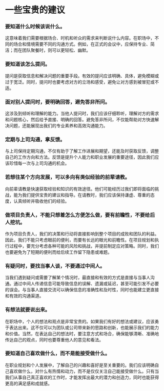 # 一些宝贵的建议
### 要知道什么时候该说什么。
这意味着我们需要根据场合、时机和听众的需求来判断说什么内容。在职场中，不同的场合和情境需要不同的沟通方式。例如，在正式的会议中，应保持专业、简洁；而在团队聚餐时，则可以更轻松、幽默。
### 要知道该怎么提问。
提问是获取信息和解决问题的重要手段。有效的提问应该明确、具体，避免模糊或过于宽泛。同时，提问时也要考虑对方的立场和感受，避免让对方感到被冒犯或不适。
### 面对别人提问时，要明确回答，避免答非所问。
这涉及到倾听和理解的能力。当他人提问时，我们应该仔细聆听，理解对方的需求和问题核心，然后给予直接、明确的回答。避免答非所问，不仅能帮助对方快速解决问题，还能展现出我们的专业素养和高效沟通能力。
### 定期与上司沟通，拿反馈。
与上司保持定期沟通，不仅有助于了解工作进展和期望，还能及时获取反馈，调整自己的工作方向和方法。反馈是提升个人能力和职业发展的重要途径，因此我们应该珍惜每一次与上司沟通的机会。
### 若想往某个方向发展，可以多向有类似经验的前辈请教。
向前辈请教是快速获取经验和知识的有效途径。他们可能经历过我们即将面临的挑战，能为我们提供宝贵的建议和指导。在请教时，我们应该保持谦虚、尊重的态度，认真倾听并吸收他们的经验。
### 做项目负责人，不能只想着怎么方便怎么做，要有前瞻性，不要给后人挖坑。
作为项目负责人，我们的决策和行动将直接影响到整个项目的成败和团队的利益。因此，我们不能只考虑眼前的便利，而要有长远的眼光和前瞻性。在项目规划和执行过程中，要充分考虑各种可能的风险和挑战，并提前制定应对策略。同时，我们也要避免为了短期的便利而给后续工作留下隐患或难题。
### 有疑问时，要找当事人谈，不要通过中间人。
当我们遇到疑问或需要了解某个情况时，最直接和有效的方式是直接与当事人沟通。通过中间人传递信息可能导致信息的误解、遗漏或延迟，甚至可能引发不必要的误会。与当事人直接交流可以确保信息的准确性和及时性，同时也能建立更直接和有效的沟通渠道。
### 有想法就要说出来。
在职场中，个人的想法和观点是非常宝贵的。如果我们有好的想法或建议，应该勇于表达出来。这不仅可以为团队或公司带来新的思路和创新，也能展示我们的能力和价值。当然，在表达自己的想法时，要注意方式和场合，确保能够清晰、准确地传达自己的观点，同时也要尊重他人的意见和看法。
### 要知道自己喜欢做什么，而不是能接受做什么。
在职业规划和个人发展中，了解自己的兴趣和喜好是至关重要的。我们应该明确自己喜欢做什么，对什么有热情和动力，而不是仅仅关注自己能接受做什么。只有当我们从事自己真正喜欢的工作时，才能发挥出最大的潜力和创造力，同时也能获得更高的满足感和成就感。
